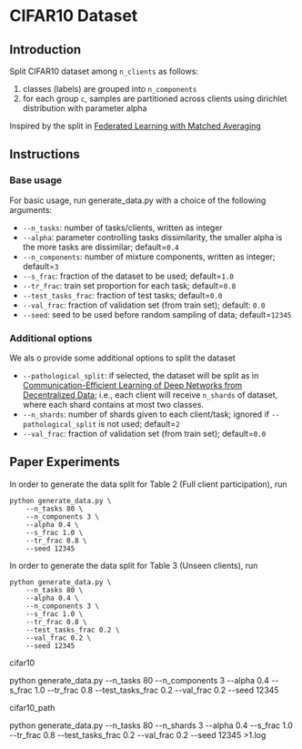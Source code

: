  # CIFAR10 Dataset

## Introduction

Split CIFAR10 dataset among `n_clients` as follows:
1.  classes (labels) are grouped into `n_components`
2.  for each group `c`, samples are partitioned across clients using dirichlet distribution with parameter alpha

Inspired by the split in [Federated Learning with Matched Averaging](https://arxiv.org/abs/2002.06440)

## Instructions

### Base usage

For basic usage, run generate_data.py with a choice of the following arguments:

- ```--n_tasks```: number of tasks/clients, written as integer
- ```--alpha```: parameter controlling tasks dissimilarity, the smaller alpha is the more tasks are dissimilar;
  default=``0.4``
- ```--n_components```: number of mixture components, written as integer; default=``3``
- ```--s_frac```: fraction of the dataset to be used; default=``1.0``
- ```--tr_frac```: train set proportion for each task; default=``0.8``
- ```--test_tasks_frac```: fraction of test tasks; default=``0.0``
- ```--val_frac```: fraction of validation set (from train set); default: ``0.0``
- ```--seed```: seed to be used before random sampling of data; default=``12345``

### Additional options

We als o provide some additional options to split the dataset

- ```--pathological_split```: if selected, the dataset will be split as in
  [Communication-Efficient Learning of Deep Networks from Decentralized Data](https://arxiv.org/abs/1602.05629);
  i.e., each client will receive `n_shards` of dataset, where each shard contains at most two classes.
- ```--n_shards```: number of shards given to each client/task;
  ignored if `--pathological_split` is not used;
  default=`2`
- ```--val_frac```: fraction of validation set (from train set); default=`0.0`

## Paper Experiments
In order to generate the data split for Table 2 (Full client participation), run

```
python generate_data.py \
    --n_tasks 80 \
    --n_components 3 \
    --alpha 0.4 \
    --s_frac 1.0 \
    --tr_frac 0.8 \
    --seed 12345
```

In order to generate the data split for Table 3 (Unseen clients), run

```
python generate_data.py \
    --n_tasks 80 \
    --alpha 0.4 \
    --n_components 3 \
    --s_frac 1.0 \
    --tr_frac 0.8 \
    --test_tasks_frac 0.2 \
    --val_frac 0.2 \
    --seed 12345
```

cifar10

python generate_data.py   --n_tasks 80   --n_components 3   --alpha 0.4   --s_frac 1.0 --tr_frac 0.8    --test_tasks_frac 0.2  --val_frac 0.2    --seed 12345

cifar10_path

python generate_data.py   --n_tasks 80   --n_shards 3   --alpha 0.4   --s_frac 1.0 --tr_frac 0.8    --test_tasks_frac 0.2  --val_frac 0.2    --seed 12345 >1.log

